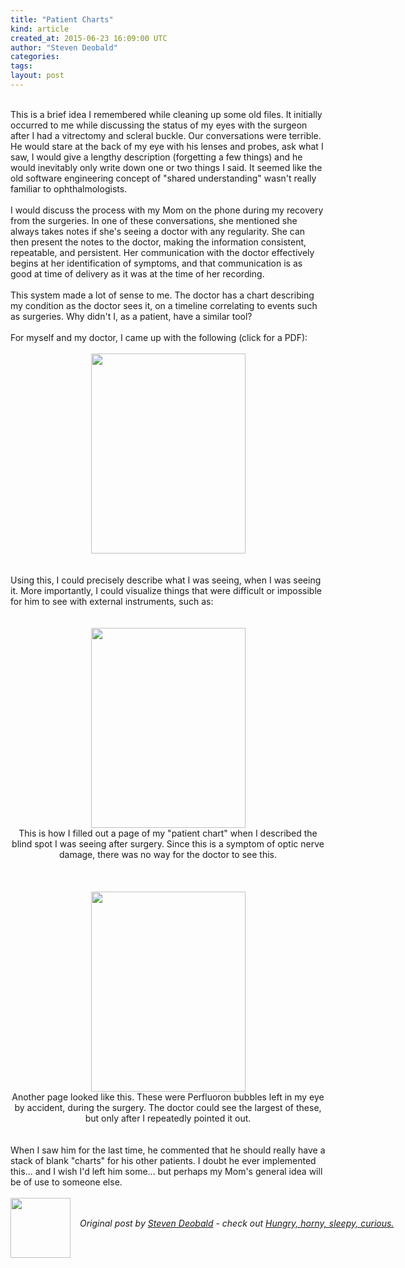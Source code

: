 ```yaml
---
title: "Patient Charts"
kind: article
created_at: 2015-06-23 16:09:00 UTC
author: "Steven Deobald"
categories: 
tags: 
layout: post
---
```

<div dir="ltr" style="text-align: left;" trbidi="on"><br />This is a brief idea I remembered while cleaning up some old files. It initially occurred to me while discussing the status of my eyes with the surgeon after I had a vitrectomy and scleral buckle. Our conversations were terrible. He would stare at the back of my eye with his lenses and probes, ask what I saw, I would give a lengthy description (forgetting a few things) and he would inevitably only write down one or two things I said. It seemed like the old software engineering concept of "shared understanding" wasn't really familiar to ophthalmologists.<br /><br />I would discuss the process with my Mom on the phone during my recovery from the surgeries. In one of these conversations, she mentioned she always takes notes if she's seeing a doctor with any regularity. She can then present the notes to the doctor, making the information consistent, repeatable, and persistent. Her communication with the doctor effectively begins at her identification of symptoms, and that communication is as good at time of delivery as it was at the time of her recording.<br /><br />This system made a lot of sense to me. The doctor has a chart describing my condition as the doctor sees it, on a timeline correlating to events such as surgeries. Why didn't I, as a patient, have a similar tool?<br /><br />For myself and my doctor, I came up with the following (click for a PDF):<br /><br /><div class="separator" style="clear: both; text-align: center;"><a href="https://drive.google.com/file/d/0BzODvNzjQF-vWW9SdkJIaFpTY1U/view?usp=sharing" target="_blank"><img border="0" height="320" src="http://1.bp.blogspot.com/-mLl3_Ns-v6Y/VYmB80KUCHI/AAAAAAAARjI/o4l27DjthTU/s320/patient-chart-eyeballs.png" width="247" /></a></div><br /><br />Using this, I could precisely describe what I was seeing, when I was seeing it. More importantly, I could visualize things that were difficult or impossible for him to see with external instruments, such as:<br /><br /><br /><div class="separator" style="clear: both; text-align: center;"><a href="http://1.bp.blogspot.com/-ViqoutQ953c/VYmDDLPqrdI/AAAAAAAARjg/LGf15KzalFM/s1600/blind-spot.png" imageanchor="1" style="margin-left: 1em; margin-right: 1em;"><img border="0" height="320" src="http://1.bp.blogspot.com/-ViqoutQ953c/VYmDDLPqrdI/AAAAAAAARjg/LGf15KzalFM/s320/blind-spot.png" width="247" /></a></div><div class="separator" style="clear: both; text-align: center;">This is how I filled out a page of my "patient chart" when I described the blind spot I was seeing after surgery. Since this is a symptom of optic nerve damage, there was no way for the doctor to see this.</div><br /><div class="separator" style="clear: both; text-align: center;"><br /></div><br /><div class="separator" style="clear: both; text-align: center;"><a href="http://1.bp.blogspot.com/-abgvPg9EWcA/VYmDGq0Mu8I/AAAAAAAARjs/DKiEcHx5Sag/s1600/perfluoron.png" imageanchor="1" style="margin-left: 1em; margin-right: 1em;"><img border="0" height="320" src="http://1.bp.blogspot.com/-abgvPg9EWcA/VYmDGq0Mu8I/AAAAAAAARjs/DKiEcHx5Sag/s320/perfluoron.png" width="247" /></a></div><div class="separator" style="clear: both; text-align: center;">Another page looked like this. These were Perfluoron bubbles left in my eye by accident, during the surgery. The doctor could see the largest of these, but only after I repeatedly pointed it out.</div><br /><br />When I saw him for the last time, he commented that he should really have a stack of blank "charts" for his other patients. I doubt he ever implemented this... and I wish I'd left him some... but perhaps my Mom's general idea will be of use to someone else.<br /><div><br /></div></div><div class="author">
  <img src="http://nilenso.com/images/people/steven-200.png" style="width: 96px; height: 96;">
  <span style="position: absolute; padding: 32px 15px;">
    <i>Original post by <a href="http://twitter.com/deobald">Steven Deobald</a> - check out <a href="http://blog.deobald.ca/">Hungry, horny, sleepy, curious.</a></i>
  </span>
</div>

